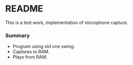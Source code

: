 # README #

This is a test work, implementation of microphone capture.

### Summary ###

* Program using old one swing.
* Captures to RAM.
* Plays from RAM.